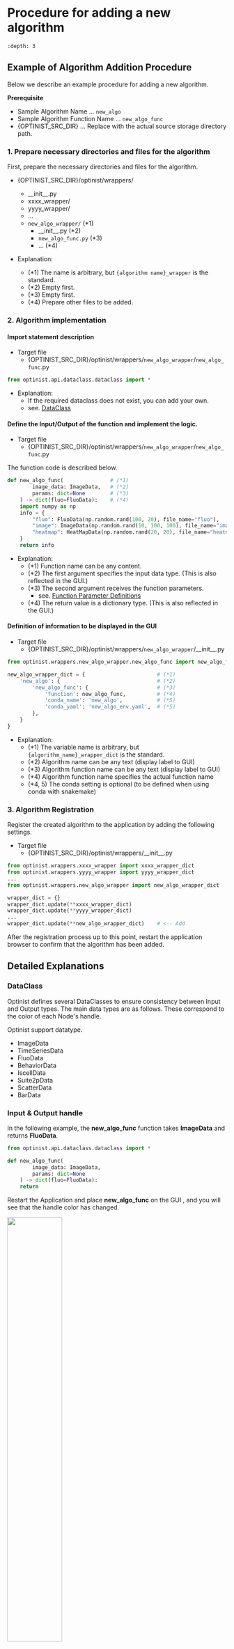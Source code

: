 # Procedure for adding a new algorithm

```{contents}
:depth: 3
```

## Example of Algorithm Addition Procedure

Below we describe an example procedure for adding a new algorithm.

**Prerequisite**

- Sample Algorithm Name ... `new_algo`
- Sample Algorithm Function Name ... `new_algo_func`
- {OPTINIST_SRC_DIR} ... Replace with the actual source storage directory path.

### 1. Prepare necessary directories and files for the algorithm

First, prepare the necessary directories and files for the algorithm.

- {OPTINIST_SRC_DIR}/optinist/wrappers/

  - \_\_init\_\_.py
  - xxxx_wrapper/
  - yyyy_wrapper/
  - ...
  - `new_algo_wrapper/` (\*1)
    - \_\_init\_\_.py (\*2)
    - `new_algo_func.py` (\*3)
    - ... (\*4)

- Explanation:
  - (\*1) The name is arbitrary, but `{algorithm name}_wrapper` is the standard.
  - (\*2) Empty first.
  - (\*3) Empty first.
  - (\*4) Prepare other files to be added.

### 2. Algorithm implementation

#### Import statement description

- Target file
  - {OPTINIST_SRC_DIR}/optinist/wrappers/`new_algo_wrapper`/`new_algo_func`.py

```python
from optinist.api.dataclass.dataclass import *
```

- Explanation:
  - If the required dataclass does not exist, you can add your own.
  - see. [DataClass](#dataclass)

#### Define the Input/Output of the function and implement the logic.

- Target file
  - {OPTINIST_SRC_DIR}/optinist/wrappers/`new_algo_wrapper`/`new_algo_func`.py

The function code is described below.

```python
def new_algo_func(               # (*1)
        image_data: ImageData,   # (*2)
        params: dict=None        # (*3)
    ) -> dict(fluo=FluoData):    # (*4)
    import numpy as np
    info = {
        "fluo": FluoData(np.random.rand(100, 20), file_name="fluo"),
        "image": ImageData(np.random.rand(10, 100, 100), file_name="image"),
        "heatmap": HeatMapData(np.random.rand(20, 20), file_name="heatmap")
    }
    return info
```

- Explanation:
  - (\*1) Function name can be any content.
  - (\*2) The first argument specifies the input data type. (This is also reflected in the GUI.)
  - (\*3) The second argument receives the function parameters.
    - see. [Function Parameter Definitions](#function-parameter-definitions)
  - (\*4) The return value is a dictionary type. (This is also reflected in the GUI.)

#### Definition of information to be displayed in the GUI

- Target file
  - {OPTINIST_SRC_DIR}/optinist/wrappers/`new_algo_wrapper`/\_\_init\_\_.py

```python
from optinist.wrappers.new_algo_wrapper.new_algo_func import new_algo_func

new_algo_wrapper_dict = {                       # (*1)
    'new_algo': {                               # (*2)
        'new_algo_func': {                      # (*3)
            'function': new_algo_func,          # (*4)
            'conda_name': 'new_algo',           # (*5)
            'conda_yaml': 'new_algo_env.yaml',  # (*5)
        },
    }
}
```

- Explanation:
  - (\*1) The variable name is arbitrary, but `{algorithm_name}_wrapper_dict` is the standard.
  - (\*2) Algorithm name can be any text (display label to GUI)
  - (\*3) Algorithm function name can be any text (display label to GUI)
  - (\*4) Algorithm function name specifies the actual function name
  - (\*4, 5) The conda setting is optional (to be defined when using conda with snakemake)

### 3. Algorithm Registration

Register the created algorithm to the application by adding the following settings.

- Target file
  - {OPTINIST_SRC_DIR}/optinist/wrappers/\_\_init\_\_.py

```python
from optinist.wrappers.xxxx_wrapper import xxxx_wrapper_dict
from optinist.wrappers.yyyy_wrapper import yyyy_wrapper_dict
...
from optinist.wrappers.new_algo_wrapper import new_algo_wrapper_dict    # <-- Add

wrapper_dict = {}
wrapper_dict.update(**xxxx_wrapper_dict)
wrapper_dict.update(**yyyy_wrapper_dict)
...
wrapper_dict.update(**new_algo_wrapper_dict)    # <-- Add
```

After the registration process up to this point, restart the application browser to confirm that the algorithm has been added.

## Detailed Explanations

### DataClass

Optinist defines several DataClasses to ensure consistency between Input and Output types. The main data types are as follows. These correspond to the color of each Node's handle.

Optinist support datatype.

- ImageData
- TimeSeriesData
- FluoData
- BehaviorData
- IscellData
- Suite2pData
- ScatterData
- BarData

### Input & Output handle

In the following example, the **new_algo_func** function takes **ImageData** and returns **FluoData**.

```python
from optinist.api.dataclass.dataclass import *

def new_algo_func(
        image_data: ImageData,
        params: dict=None
    ) -> dict(fluo=FluoData):
    return
```

Restart the Application and place **new_algo_func** on the GUI , and you will see that the handle color has changed.

![](../_static/add_algorithm/input_output.png)

### Function Parameter Definitions

Function input parameters (input on GUI) can be defined in the following file.

- {OPTINIST_SRC_DIR}/optinist/config/{algorithm_function_name}.yaml

- Sample:

  ```yaml
  new_algo_params_1:
    filtersize1: 10
    filtersize2: 20
  new_algo_params_2:
    filtersize3: 30
    filtersize4: 40
  ```

- Explanation:
  - {algorithm_function_name} must match the actual function name.

### Drawing output results

- Above we described the node input and output handle, here we describe the visualization of the result.
- The output of the function is a dictionary. (Here we use the variable **info**.)
- First, the **fluo** variable that is the return value of the **new_algo_func function** is output by Wrap with **FluoData**. The name of the key in this case must match the **fluo** of the return value when declaring the function.
- In addition, variables to be visualized are wrapped with their data types and output. In this example, **ImageData** and **HeatMap** are output.

```python
def new_algo_func(
        image_data: ImageData,
        params: dict=None
    ) -> dict(fluo=FluoData):
    import numpy as np
    info = {
        "fluo": FluoData(np.random.rand(100, 20), file_name="fluo"),
        "image": ImageData(np.random.rand(10, 100, 100), file_name="image"),
        "heatmap": HeatMapData(np.random.rand(20, 20), file_name="heatmap")
    }
    return info
```

Restart the Application, connect imageNode and run it, and you will see the output as follows.

- Note:
  - This is a quick process (only a few seconds), so if the process does not terminate, an error may have occurred. If the error persists, please submit a question to the issue.

![](../_static/add_algorithm/run.png)

![](../_static/add_algorithm/visualize_output.png)

<style>
img { width: 50%; }
</style>
